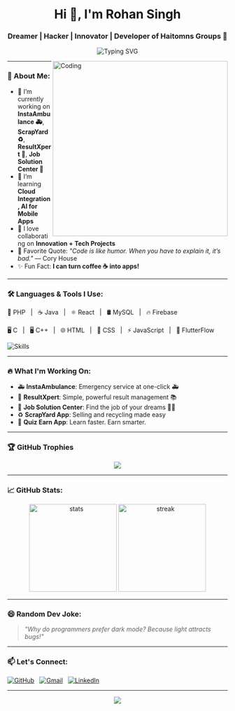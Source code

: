 <h1 align="center">Hi 👋, I'm Rohan Singh</h1>
<h3 align="center">Dreamer | Hacker | Innovator | Developer of Haitomns Groups 🚀</h3>

<p align="center">
  <img src="https://readme-typing-svg.demolab.com?font=Fira+Code&weight=700&size=28&pause=1000&color=00F7FF&width=435&lines=Turning+Ideas+Into+Reality!;Building+Apps+For+Future.;Passionate+Developer+%F0%9F%92%BB;Hacker+Mindset+%F0%9F%92%AA;Lifelong+Learner+%F0%9F%8E%93" alt="Typing SVG" />
</p>

<img align="right" alt="Coding" width="400" src="https://media.giphy.com/media/qgQUggAC3Pfv687qPC/giphy.gif">

---

### 🚀 About Me:

- 🔭 I’m currently working on **InstaAmbulance 🚑**, **ScrapYard ♻️**, **ResultXpert 📄**, **Job Solution Center 👔**
- 🌱 I’m learning **Cloud Integration, AI for Mobile Apps**
- 👯 I love collaborating on **Innovation + Tech Projects**
- 🧠 Favorite Quote: *"Code is like humor. When you have to explain it, it’s bad."* — Cory House
- ✨ Fun Fact: **I can turn coffee ☕ into apps!**

---

### 🛠️ Languages & Tools I Use:

<p align="left">
  🚀 PHP &nbsp; | &nbsp; ☕ Java &nbsp; | &nbsp; ⚛️ React &nbsp; | &nbsp; 🛢️ MySQL &nbsp; | &nbsp; 🔥 Firebase <br><br>
  🖥️ C &nbsp; | &nbsp; 🖥️ C++ &nbsp; | &nbsp; 🌐 HTML &nbsp; | &nbsp; 🎨 CSS &nbsp; | &nbsp; ⚡ JavaScript &nbsp; | &nbsp; 📱 FlutterFlow
</p>

<p align="left">
  <img src="https://skillicons.dev/icons?i=php,java,react,mysql,firebase,flutter,html,css,js,c,cpp" alt="Skills" />
</p>

---

### 🔥 What I'm Working On:

- 🚑 **InstaAmbulance**: Emergency service at one-click 🚑
- 📄 **ResultXpert**: Simple, powerful result management 📚
- 👔 **Job Solution Center**: Find the job of your dreams 👨‍💼
- ♻️ **ScrapYard App**: Selling and recycling made easy
- 🧠 **Quiz Earn App**: Learn faster. Earn smarter.

---

### 🏆 GitHub Trophies

<p align="center">
  <img src="https://github-profile-trophy.vercel.app/?username=Rohansingh671&theme=onestar&no-frame=true&no-bg=true&margin-w=4" />
</p>

---

### 📈 GitHub Stats:

<p align="center">
  <img src="https://github-readme-stats.vercel.app/api?username=Rohansingh671&show_icons=true&theme=tokyonight" alt="stats" height="200"/>
  <img src="https://github-readme-streak-stats.herokuapp.com/?user=Rohansingh671&theme=tokyonight" alt="streak" height="200"/>
</p>


---

### 😄 Random Dev Joke:

> <i>"Why do programmers prefer dark mode? Because light attracts bugs!"</i>

---

### 📫 Let's Connect:

<p align="left">
  <a href="https://github.com/Rohansingh671" target="blank"><img align="center" src="https://img.icons8.com/ios-filled/50/000000/github.png" alt="GitHub" /></a>&nbsp;&nbsp;
  <a href="mailto:haitomnsrohan2024@gmail.com" target="blank"><img align="center" src="https://img.icons8.com/color/48/000000/gmail-new.png" alt="Gmail" /></a>&nbsp;&nbsp;
  <a href="https://www.linkedin.com/in/your-linkedin" target="blank"><img align="center" src="https://img.icons8.com/fluency/48/000000/linkedin.png" alt="LinkedIn" /></a>
</p>

---

<p align="center">
  <img src="https://capsule-render.vercel.app/api?type=waving&color=00F7FF&height=100&section=footer" />
</p>
